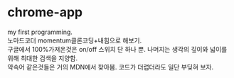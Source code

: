 # chrome-app
my first programming.<br>
노마드코더 momentum클론코딩+내힘으로 해보기.<br>
구글에서 100%가져온것은 on/off 스위치 단 하나 뿐. 나머지는 생각의 깊이와 넓이를 위해 최대한 검색을 지양함.<br>
약속어 같은것들은 거의 MDN에서 찾아봄. 코드가 더럽더라도 일단 부딪혀 보자.
